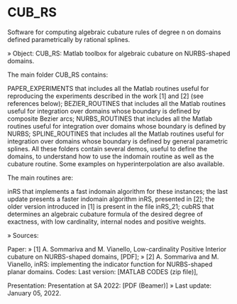 # CUB_RS
Software for computing algebraic cubature rules of degree n on domains defined parametrically by rational splines.

» Object: CUB_RS: Matlab toolbox for algebraic cubature on NURBS-shaped domains. 

The main folder CUB_RS contains:

PAPER_EXPERIMENTS that includes all the Matlab routines useful for reproducing the experiments described in the work [1] and [2] (see references below);
BEZIER_ROUTINES that includes all the Matlab routines useful for integration over domains whose boundary is defined by composite Bezier arcs;
NURBS_ROUTINES that includes all the Matlab routines useful for integration over domains whose boundary is defined by NURBS;
SPLINE_ROUTINES that includes all the Matlab routines useful for integration over domains whose boundary is defined by general parametric splines.
All these folders contain several demos, useful to define the domains, to understand how to use the indomain routine as well as the cubature routine. Some examples on hyperinterpolation are also available. 

The main routines are:

inRS that implements a fast indomain algorithm for these instances; the last update presents a faster indomain algorithm inRS, presented in [2]; the older version introduced in [1] is present in the file inRS_21;
cubRS that determines an algebraic cubature formula of the desired degree of exactness, with low cardinality, internal nodes and positive weights.



» Sources: 

Paper: 
» [1] A. Sommariva and M. Vianello, Low-cardinality Positive Interior cubature on NURBS-shaped domains, [PDF]; 
» [2] A. Sommariva and M. Vianello, inRS: implementing the indicator function for NURBS-shaped planar domains. 
Codes:
Last version: [MATLAB CODES (zip file)],

Presentation:
Presentation at SA 2022: [PDF (Beamer)]
» Last update: January 05, 2022. 
